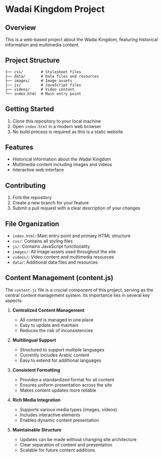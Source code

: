 # Wadai Kingdom Project

## Overview
This is a web-based project about the Wadai Kingdom, featuring historical information and multimedia content.

## Project Structure
```
├── css/        # Stylesheet files
├── data/       # Data files and resources
├── images/     # Image assets
├── js/         # JavaScript files
├── videos/     # Video content
└── index.html  # Main entry point
```

## Getting Started
1. Clone this repository to your local machine
2. Open `index.html` in a modern web browser
3. No build process is required as this is a static website

## Features
- Historical information about the Wadai Kingdom
- Multimedia content including images and videos
- Interactive web interface

## Contributing
1. Fork the repository
2. Create a new branch for your feature
3. Submit a pull request with a clear description of your changes

## File Organization
- `index.html`: Main entry point and primary HTML structure
- `css/`: Contains all styling files
- `js/`: Contains JavaScript functionality
- `images/`: All image assets used throughout the site
- `videos/`: Video content and multimedia resources
- `data/`: Additional data files and resources

## Content Management (content.js)
The `content.js` file is a crucial component of this project, serving as the central content management system. Its importance lies in several key aspects:

1. **Centralized Content Management**
   - All content is managed in one place
   - Easy to update and maintain
   - Reduces the risk of inconsistencies

2. **Multilingual Support**
   - Structured to support multiple languages
   - Currently includes Arabic content
   - Easy to extend for additional languages

3. **Consistent Formatting**
   - Provides a standardized format for all content
   - Ensures uniform presentation across the site
   - Makes content updates more reliable

4. **Rich Media Integration**
   - Supports various media types (images, videos)
   - Includes interactive elements
   - Enables dynamic content presentation

5. **Maintainable Structure**
   - Updates can be made without changing site architecture
   - Clear separation of content and presentation
   - Scalable for future content additions



